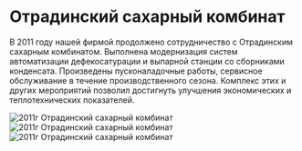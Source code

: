 # Отрадинский сахарный комбинат

В 2011 году нашей фирмой продолжено сотрудничество с Отрадинским сахарным комбинатом. Выполнена модернизация систем автоматизации дефекосатурации и выпарной станции со сборниками конденсата. Произведены пусконаладочные работы, сервисное обслуживание в течение производственного сезона. Комплекс этих и других мероприятий позволил достигнуть улучшения экономических и теплотехнических показателей.

![2011г Отрадинский сахарный комбинат](/img/works/2011/otrad1.jpg)
![2011г Отрадинский сахарный комбинат](/img/works/2011/otrad2.jpg)
![2011г Отрадинский сахарный комбинат](/img/works/2011/otrad3.jpg)